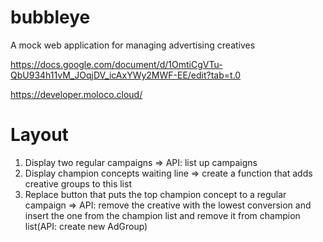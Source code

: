 # bubbleye
A mock web application for managing advertising creatives

https://docs.google.com/document/d/1OmtiCgVTu-QbU934h11vM_JOqjDV_icAxYWy2MWF-EE/edit?tab=t.0

https://developer.moloco.cloud/

# Layout
1. Display two regular campaigns => API: list up campaigns
2. Display champion concepts waiting line => create a function that adds creative groups to this list
3. Replace button that puts the top champion concept to a regular campaign => API: remove the creative with the lowest conversion and insert the one from the champion list and remove it from champion list(API: create new AdGroup)
